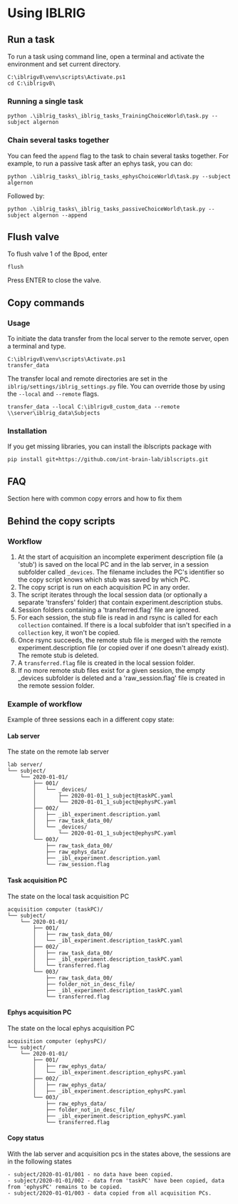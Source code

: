 # Using IBLRIG

## Run a task

To run a task using command line, open a terminal and activate the environment and set current directory.

    C:\iblrigv8\venv\scripts\Activate.ps1
    cd C:\iblrigv8\

### Running a single task

    python .\iblrig_tasks\_iblrig_tasks_TrainingChoiceWorld\task.py --subject algernon

### Chain several tasks together
You can feed the `append` flag to the task to chain several tasks together.  For example, to run a passive task after an ephys task, you can do:

    python .\iblrig_tasks\_iblrig_tasks_ephysChoiceWorld\task.py --subject algernon

Followed by:

    python .\iblrig_tasks\_iblrig_tasks_passiveChoiceWorld\task.py --subject algernon --append


## Flush valve

To flush valve 1 of the Bpod, enter

    flush

Press ENTER to close the valve.

## Copy commands

### Usage

To initiate the data transfer from the local server to the remote server, open a terminal and type.

    C:\iblrigv8\venv\scripts\Activate.ps1
    transfer_data

The transfer local and remote directories are set in the `iblrig/settings/iblrig_settings.py` file.
You can override those by using the `--local` and `--remote` flags.

    transfer_data --local C:\iblrigv8_custom_data --remote \\server\iblrig_data\Subjects



### Installation
If you get missing libraries, you can install the iblscripts package with

    pip install git+https://github.com/int-brain-lab/iblscripts.git



## FAQ
Section here with common copy errors and how to fix them

## Behind the copy scripts

### Workflow
1. At the start of acquisition an incomplete experiment description file (a 'stub') is saved on
the local PC and in the lab server, in a session subfolder called `_devices`.  The filename
includes the PC's identifier so the copy script knows which stub was saved by which PC.
2. The copy script is run on each acquisition PC in any order.
3. The script iterates through the local session data (or optionally a separate 'transfers'
folder) that contain experiment.description stubs.
4. Session folders containing a 'transferred.flag' file are ignored. 
5. For each session, the stub file is read in and rsync is called for each `collection`
contained.  If there is a local subfolder that isn't specified in a `collection` key, it won't
be copied.
6. Once rsync succeeds, the remote stub file is merged with the remote experiment.description
file (or copied over if one doesn't already exist).  The remote stub is deleted. 
7. A `transferred.flag` file is created in the local session folder.
8. If no more remote stub files exist for a given session, the empty _devices subfolder is
deleted and a 'raw_session.flag' file is created in the remote session folder.

### Example of workflow
Example of three sessions each in a different copy state:

#### Lab server
The state on the remote lab server
```
lab server/
└── subject/
    └── 2020-01-01/
        ├── 001/
        │   └── _devices/
        │       ├── 2020-01-01_1_subject@taskPC.yaml
        │       └── 2020-01-01_1_subject@ephysPC.yaml
        ├── 002/
        │   ├── _ibl_experiment.description.yaml
        │   ├── raw_task_data_00/
        │   └── _devices/
        │       └── 2020-01-01_1_subject@ephysPC.yaml
        └── 003/
            ├── raw_task_data_00/
            ├── raw_ephys_data/
            ├── _ibl_experiment.description.yaml
            └── raw_session.flag
```

#### Task acquisition PC
The state on the local task acquisition PC
```
acquisition computer (taskPC)/
└── subject/
    └── 2020-01-01/
        ├── 001/
        │   ├── raw_task_data_00/
        │   └── _ibl_experiment.description_taskPC.yaml
        ├── 002/
        │   ├── raw_task_data_00/
        │   ├── _ibl_experiment.description_taskPC.yaml
        │   └── transferred.flag
        └── 003/
            ├── raw_task_data_00/
            ├── folder_not_in_desc_file/
            ├── _ibl_experiment.description_taskPC.yaml
            └── transferred.flag
```
#### Ephys acquisition PC
The state on the local ephys acquisition PC
```
acquisition computer (ephysPC)/
└── subject/
    └── 2020-01-01/
        ├── 001/
        │   ├── raw_ephys_data/
        │   └── _ibl_experiment.description_ephysPC.yaml
        ├── 002/
        │   ├── raw_ephys_data/
        │   ├── _ibl_experiment.description_ephysPC.yaml
        └── 003/
            ├── raw_ephys_data/
            ├── folder_not_in_desc_file/
            ├── _ibl_experiment.description_ephysPC.yaml
            └── transferred.flag
```

#### Copy status
With the lab server and acquisition pcs in the states above, the sessions are in the following
states
```
- subject/2020-01-01/001 - no data have been copied.
- subject/2020-01-01/002 - data from 'taskPC' have been copied, data from 'ephysPC' remains to be copied.
- subject/2020-01-01/003 - data copied from all acquisition PCs.
```